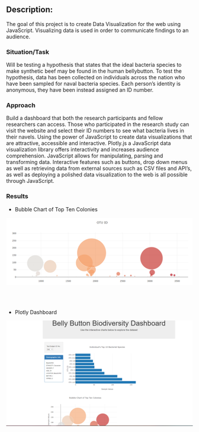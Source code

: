 ## Description:
The goal of this project is to create Data Visualization for the web using JavaScript. 
Visualizing data is used in order to communicate findings to an audience. 

### Situation/Task
Will be testing a hypothesis that states that the ideal bacteria species to make synthetic beef may be found in the human bellybutton.
To test the hypothesis, data has been collected on individuals across the nation who have been sampled for naval bacteria species.
Each person’s identity is anonymous, they have been instead assigned an ID number. 

### Approach
Build a dashboard that both the research participants and fellow researchers can access. Those who participated in the research study can visit the website and select their ID numbers to see what bacteria lives in their navels. Using the power of JavaScript to create data visualizations that are attractive, accessible and interactive. Plotly.js a JavaScript data visualization library offers interactivity 
and increases audience comprehension. JavaScript allows for manipulating, parsing and transforming data. 
Interactive features such as buttons, drop down menus as well as retrieving data from external sources such as CSV files and API’s, 
as well as deploying a polished data visualization to the web is all possible through JavaScript.

### Results

* Bubble Chart of Top Ten Colonies

<img align="center" width="800" src="/pic/bubble.png"><br/><br/><br/><br/>

* Plotly Dashboard

<img align="center" width="800" src="/pic/Plotly_Dashboard.png"><br/>
